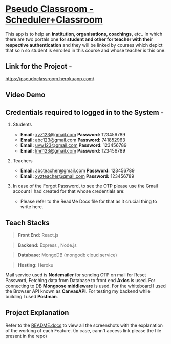 # [Pseudo Classroom - Scheduler+Classroom](https://pseudoclassroom.herokuapp.com/)
This app is to help an **institution, organisations, coachings,** etc.. In which there are two portals one **for student and other for teacher with their respective authentication** and they will be linked by courses which depict that so n so student is enrolled in this course and whose teacher is this one.

## Link for the Project - 
https://pseudoclassroom.herokuapp.com/

## Video Demo



## Credentials required to logged in to the System -

1. Students
      - **Email:** xyz123@gmail.com **Password:** 123456789
      - **Email:** abc123@gmail.com **Password:** 741852963
      - **Email:** uvw123@gmail.com **Password:** 123456789
      - **Email:** lmn123@gmail.com **Password:** 123456789

2. Teachers
      - **Email:** abcteacher@gmail.com **Password:** 123456789
      - **Email:** xyzteacher@gmail.com **Password:** 123456789

3. In case of the Forgot Password, to see the OTP please use the Gmail account I had created for that whose credentials are: 
      - Please refer to the ReadMe Docs file for that as it crucial thing to write here.
     
## Teach Stacks

> **Front End:** React.js

> **Backend:** Express , Node.js

> **Database:** MongoDB (mongodb cloud service)

> **Hosting:**  Heroku

Mail service used is **Nodemailer** for sending OTP on mail for Reset Password, Fetching data from Database to front end **Axios** is used. For connecting to DB **Mongoose middleware** is used. For the whiteboard I used the Browser API known as **CanvasAPI**. For testing my backend while building I used **Postman**.


## Project Explanation
Refer to the [README.docs](https://docs.google.com/document/d/157lUzrDhjWW4fxMpES7slgHuUU7WOYR802lrjlf5w20/edit?usp=sharing) to view all the screenshots with the explanation of the working of each Feature. (In case, cann't access link please the file present in the repo)

      
